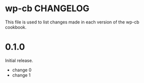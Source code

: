 # wp-cb CHANGELOG

This file is used to list changes made in each version of the wp-cb cookbook.

# 0.1.0

Initial release.

- change 0
- change 1

